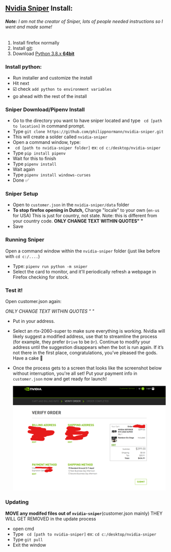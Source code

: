 ## **[Nvidia Sniper](https://github.com/philippnormann/nvidia-sniper) Install:**

###### **Note:** I am not the creator of Sniper, lots of people needed instructions so I went and made some!

1) Install firefox normally
2) Install [git](https://git-scm.com/download/win):
3) Download [Python 3.8.x **64bit**](https://www.python.org/ftp/python/3.8.5/python-3.8.5.exe) 

### **Install python:**

- Run installer and customize the install
- Hit next
- :ballot_box_with_check: check `add python to environment variables`
- go ahead with the rest of the install

### **Sniper Download/Pipenv Install**

- Go to the directory you want to have sniper located and type ` cd [path to location]` in command prompt.
- Type `git clone https://github.com/philippnormann/nvidia-sniper.git`
- This will create a solder called `nvidia-sniper`
- Open a command window, type:
- ` cd [path to nvidia-sniper folder]` ex: `cd c:/desktop/nvidia-sniper`
- Type `pip install pipenv`
- Wait for this to finish
- Type `pipenv install`
- Wait again
- Type `pipenv install windows-curses`
- Done :white_check_mark: 

### **Sniper Setup** 

- Open to `customer.json` in the `nvidia-sniper/data` folder
- **To stop firefox opening in Dutch,** Change "locale" to your own (`en-us` for USA) This is just for country, not state. Note: this is different from your country code. **ONLY CHANGE TEXT WITHIN QUOTES" "**
- Save

### **Running Sniper**

Open a command window within the `nvidia-sniper` folder (just like before with `cd c:/....`)
- Type: `pipenv run python -m sniper`
- Select the card to monitor, and it'll periodically refresh a webpage in Firefox checking for stock.

### **Test it!**

Open customer.json again: 

*ONLY CHANGE TEXT WITHIN QUOTES " "*

- Put in your address.
- Select an rtx-2060-super to make sure everything is working. Nvidia will likely suggest a modified address, use that to streamline the process (for example, they prefer `Drive` to be `Dr`). Continue to modify your address until the suggestion disappears when the bot is run again. If it’s not there in the first place, congratulations, you’ve pleased the gods. Have a cake :birthday:
- Once the process gets to a screen that looks like the screenshot below without interruption, you're all set! Put your payment info in `customer.json` now and get ready for launch!

    <img src="verify-order.png" width="600">

### **Updating**

**MOVE any modifed files out of `nvidia-sniper`**(customer.json mainly) THEY WILL GET REMOVED in the update process

- open cmd
- Type ` cd [path to nvidia-sniper]` ex: `cd c:/desktop/nvidia-sniper `
- Type `git pull`
- Exit the window
